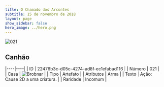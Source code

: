 ```yaml
---
title: O Chamado dos Arcontes
subtitle: 15 de novembro de 2018
layout: page
show_sidebar: false
hero_image: ../hero.png
---
```


![021](https://cdn.keyforgegame.com/media/card_front/pt/341_021_CRMGW6QVC5HC_pt.png)

## Canhão

|----|----|
| ID | 22476b3c-d05c-4274-ad8f-ec1efabad116 |
| Número | 021 |
| Casa | ![Brobnar](https://archonarcana.com/images/thumb/e/e0/Brobnar.png/22px-Brobnar.png "Brobnar") |
| Tipo | Artefato |
| Atributos | Arma |
| Texto | Ação: Cause 2D a uma criatura. |
| Raridade | Incomum |
